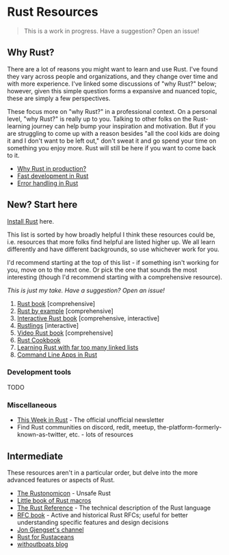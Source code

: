 # Rust Resources

> This is a work in progress. Have a suggestion? Open an issue!

## Why Rust?

There are a lot of reasons you might want to learn and use Rust. I've found
they vary across people and organizations, and they change over time and with
more experience. I've linked some discussions of "why Rust?" below; however,
given this simple question forms a expansive and nuanced topic, these are
simply a few perspectives.

These focus more on "why Rust?" in a professional context. On a personal level,
"why Rust?" is really up to you. Talking to other folks on the Rust-learning
journey can help bump your inspiration and motivation. But if you are
struggling to come up with a reason besides "all the cool kids are doing it and
I don't want to be left out," don't sweat it and go spend your time on
something you enjoy more. Rust will still be here if you want to come back to
it.

* [Why Rust in
  production?](https://corrode.dev/why-rust/#reasons-for-using-rust-in-production)
* [Fast development in
  Rust](https://blog.sdf.com/i/142481359/fearless-refactors)
* [Error handling in Rust](https://barretts.club/posts/go-errors/)

## New? Start here

[Install Rust](https://www.rust-lang.org/tools/install) here.

This list is sorted by how broadly helpful I think these resources could be,
i.e. resources that more folks find helpful are listed higher up. We all learn
differently and have different backgrounds, so use whichever work for you.

I'd recommend starting at the top of this list - if something isn't working for
you, move on to the next one. Or pick the one that sounds the most interesting
(though I'd recommend starting with a comprehensive resource).

_This is just my take. Have a suggestion? Open an issue!_

1. [Rust book](https://doc.rust-lang.org/book/) [comprehensive]
2. [Rust by example](https://doc.rust-lang.org/rust-by-example/)
   [comprehensive]
4. [Interactive Rust book](https://rust-book.cs.brown.edu/) [comprehensive,
   interactive]
3. [Rustlings](https://github.com/rust-lang/rustlings) [interactive]
5. [Video Rust
   book](https://www.youtube.com/watch?v=OX9HJsJUDxA&list=PLai5B987bZ9CoVR-QEIN9foz4QCJ0H2Y8)
   [comprehensive]
6. [Rust
   Cookbook](https://rust-lang-nursery.github.io/rust-cookbook/intro.html)
7. [Learning Rust with far too many linked
   lists](https://rust-unofficial.github.io/too-many-lists/)
8. [Command Line Apps in Rust](https://rust-cli.github.io/book/index.html)

### Development tools

TODO

### Miscellaneous

* [This Week in Rust](https://this-week-in-rust.org/) - The official unofficial
  newsletter
* Find Rust communities on discord, redit, meetup,
  the-platform-formerly-known-as-twitter, etc. - lots of resources

## Intermediate

These resources aren't in a particular order, but delve into the more advanced
features or aspects of Rust.

* [The Rustonomicon](https://doc.rust-lang.org/nomicon/) - Unsafe Rust
* [Little book of Rust macros](https://danielkeep.github.io/tlborm/book/README.html)
* [The Rust Reference](https://doc.rust-lang.org/reference/index.html) - The
  technical description of the Rust language
* [RFC book](https://rust-lang.github.io/rfcs/) - Active and historical Rust
  RFCs; useful for better understanding specific features and design decisions
* [Jon Gjengset's channel](https://www.youtube.com/@jonhoo)
* [Rust for Rustaceans](https://nostarch.com/rust-rustaceans)
* [withoutboats blog](https://without.boats/)
